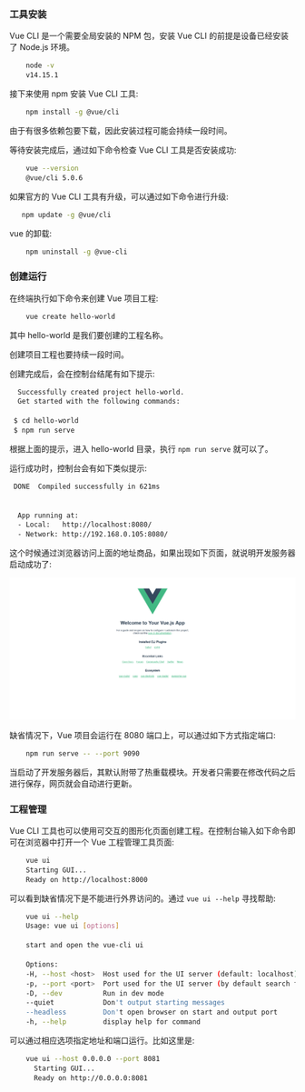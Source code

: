 
### 工具安装

Vue CLI 是一个需要全局安装的 NPM 包，安装 Vue CLI 的前提是设备已经安装了 Node.js 环境。

```sh
    node -v
    v14.15.1
```

接下来使用 npm 安装 Vue CLI 工具:
```sh
    npm install -g @vue/cli
```
由于有很多依赖包要下载，因此安装过程可能会持续一段时间。

等待安装完成后，通过如下命令检查 Vue CLI 工具是否安装成功:
```sh
    vue --version
    @vue/cli 5.0.6
```

如果官方的 Vue CLI 工具有升级，可以通过如下命令进行升级:
```sh
   npm update -g @vue/cli
```

vue 的卸载:
```sh
    npm uninstall -g @vue-cli
```

### 创建运行

在终端执行如下命令来创建 Vue 项目工程:
```sh
    vue create hello-world
```
其中 hello-world 是我们要创建的工程名称。

创建项目工程也要持续一段时间。

创建完成后，会在控制台结尾有如下提示:
```sh
  Successfully created project hello-world.
  Get started with the following commands:

 $ cd hello-world
 $ npm run serve
```
根据上面的提示，进入 hello-world 目录，执行 `npm run serve` 就可以了。

运行成功时，控制台会有如下类似提示:
```sh
 DONE  Compiled successfully in 621ms                                                                                                                                                                                             1:11:13 PM


  App running at:
  - Local:   http://localhost:8080/ 
  - Network: http://192.168.0.105:8080/
```

这个时候通过浏览器访问上面的地址商品，如果出现如下页面，就说明开发服务器启动成功了:

![](img/vue.png)

缺省情况下，Vue 项目会运行在 8080 端口上，可以通过如下方式指定端口:
```sh
    npm run serve -- --port 9090
```

当启动了开发服务器后，其默认附带了热重载模块。开发者只需要在修改代码之后进行保存，网页就会自动进行更新。

### 工程管理

Vue CLI 工具也可以使用可交互的图形化页面创建工程。在控制台输入如下命令即可在浏览器中打开一个 Vue 工程管理工具页面:
```sh
    vue ui
    Starting GUI...
    Ready on http://localhost:8000
```
可以看到缺省情况下是不能进行外界访问的。通过 `vue ui --help` 寻找帮助:
```sh
    vue ui --help
    Usage: vue ui [options]

    start and open the vue-cli ui

    Options:
    -H, --host <host>  Host used for the UI server (default: localhost)
    -p, --port <port>  Port used for the UI server (by default search for available port)
    -D, --dev          Run in dev mode
    --quiet            Don't output starting messages
    --headless         Don't open browser on start and output port
    -h, --help         display help for command
```
可以通过相应选项指定地址和端口运行。比如这里是:
```sh
    vue ui --host 0.0.0.0 --port 8081
      Starting GUI...
      Ready on http://0.0.0.0:8081
```